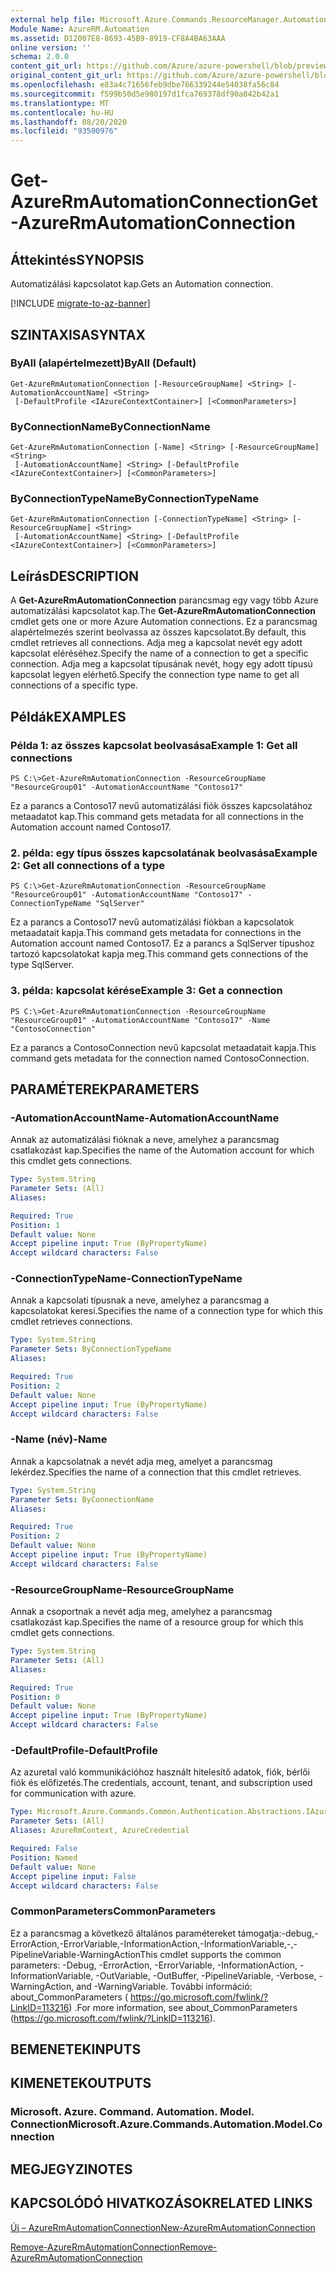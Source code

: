 ```yaml
---
external help file: Microsoft.Azure.Commands.ResourceManager.Automation.dll-Help.xml
Module Name: AzureRM.Automation
ms.assetid: D12007E8-8693-45B9-8919-CF8A4BA63AAA
online version: ''
schema: 2.0.0
content_git_url: https://github.com/Azure/azure-powershell/blob/preview/src/ResourceManager/Automation/Commands.Automation/help/Get-AzureRMAutomationConnection.md
original_content_git_url: https://github.com/Azure/azure-powershell/blob/preview/src/ResourceManager/Automation/Commands.Automation/help/Get-AzureRMAutomationConnection.md
ms.openlocfilehash: e83a4c71656feb9dbe766339244e54038fa56c84
ms.sourcegitcommit: f599b50d5e980197d1fca769378df90a842b42a1
ms.translationtype: MT
ms.contentlocale: hu-HU
ms.lasthandoff: 08/20/2020
ms.locfileid: "93500976"
---
```

# <span data-ttu-id="87c4c-101">Get-AzureRmAutomationConnection</span><span class="sxs-lookup"><span data-stu-id="87c4c-101">Get-AzureRmAutomationConnection</span></span>

## <span data-ttu-id="87c4c-102">Áttekintés</span><span class="sxs-lookup"><span data-stu-id="87c4c-102">SYNOPSIS</span></span>
<span data-ttu-id="87c4c-103">Automatizálási kapcsolatot kap.</span><span class="sxs-lookup"><span data-stu-id="87c4c-103">Gets an Automation connection.</span></span>

[!INCLUDE [migrate-to-az-banner](../../includes/migrate-to-az-banner.md)]

## <span data-ttu-id="87c4c-104">SZINTAXISA</span><span class="sxs-lookup"><span data-stu-id="87c4c-104">SYNTAX</span></span>

### <span data-ttu-id="87c4c-105">ByAll (alapértelmezett)</span><span class="sxs-lookup"><span data-stu-id="87c4c-105">ByAll (Default)</span></span>
```
Get-AzureRmAutomationConnection [-ResourceGroupName] <String> [-AutomationAccountName] <String>
 [-DefaultProfile <IAzureContextContainer>] [<CommonParameters>]
```

### <span data-ttu-id="87c4c-106">ByConnectionName</span><span class="sxs-lookup"><span data-stu-id="87c4c-106">ByConnectionName</span></span>
```
Get-AzureRmAutomationConnection [-Name] <String> [-ResourceGroupName] <String>
 [-AutomationAccountName] <String> [-DefaultProfile <IAzureContextContainer>] [<CommonParameters>]
```

### <span data-ttu-id="87c4c-107">ByConnectionTypeName</span><span class="sxs-lookup"><span data-stu-id="87c4c-107">ByConnectionTypeName</span></span>
```
Get-AzureRmAutomationConnection [-ConnectionTypeName] <String> [-ResourceGroupName] <String>
 [-AutomationAccountName] <String> [-DefaultProfile <IAzureContextContainer>] [<CommonParameters>]
```

## <span data-ttu-id="87c4c-108">Leírás</span><span class="sxs-lookup"><span data-stu-id="87c4c-108">DESCRIPTION</span></span>
<span data-ttu-id="87c4c-109">A **Get-AzureRmAutomationConnection** parancsmag egy vagy több Azure automatizálási kapcsolatot kap.</span><span class="sxs-lookup"><span data-stu-id="87c4c-109">The **Get-AzureRmAutomationConnection** cmdlet gets one or more Azure Automation connections.</span></span>
<span data-ttu-id="87c4c-110">Ez a parancsmag alapértelmezés szerint beolvassa az összes kapcsolatot.</span><span class="sxs-lookup"><span data-stu-id="87c4c-110">By default, this cmdlet retrieves all connections.</span></span>
<span data-ttu-id="87c4c-111">Adja meg a kapcsolat nevét egy adott kapcsolat eléréséhez.</span><span class="sxs-lookup"><span data-stu-id="87c4c-111">Specify the name of a connection to get a specific connection.</span></span>
<span data-ttu-id="87c4c-112">Adja meg a kapcsolat típusának nevét, hogy egy adott típusú kapcsolat legyen elérhető.</span><span class="sxs-lookup"><span data-stu-id="87c4c-112">Specify the connection type name to get all connections of a specific type.</span></span>

## <span data-ttu-id="87c4c-113">Példák</span><span class="sxs-lookup"><span data-stu-id="87c4c-113">EXAMPLES</span></span>

### <span data-ttu-id="87c4c-114">Példa 1: az összes kapcsolat beolvasása</span><span class="sxs-lookup"><span data-stu-id="87c4c-114">Example 1: Get all connections</span></span>
```
PS C:\>Get-AzureRmAutomationConnection -ResourceGroupName "ResourceGroup01" -AutomationAccountName "Contoso17"
```

<span data-ttu-id="87c4c-115">Ez a parancs a Contoso17 nevű automatizálási fiók összes kapcsolatához metaadatot kap.</span><span class="sxs-lookup"><span data-stu-id="87c4c-115">This command gets metadata for all connections in the Automation account named Contoso17.</span></span>

### <span data-ttu-id="87c4c-116">2. példa: egy típus összes kapcsolatának beolvasása</span><span class="sxs-lookup"><span data-stu-id="87c4c-116">Example 2: Get all connections of a type</span></span>
```
PS C:\>Get-AzureRmAutomationConnection -ResourceGroupName "ResourceGroup01" -AutomationAccountName "Contoso17" -ConnectionTypeName "SqlServer"
```

<span data-ttu-id="87c4c-117">Ez a parancs a Contoso17 nevű automatizálási fiókban a kapcsolatok metaadatait kapja.</span><span class="sxs-lookup"><span data-stu-id="87c4c-117">This command gets metadata for connections in the Automation account named Contoso17.</span></span>
<span data-ttu-id="87c4c-118">Ez a parancs a SqlServer típushoz tartozó kapcsolatokat kapja meg.</span><span class="sxs-lookup"><span data-stu-id="87c4c-118">This command gets connections of the type SqlServer.</span></span>

### <span data-ttu-id="87c4c-119">3. példa: kapcsolat kérése</span><span class="sxs-lookup"><span data-stu-id="87c4c-119">Example 3: Get a connection</span></span>
```
PS C:\>Get-AzureRmAutomationConnection -ResourceGroupName "ResourceGroup01" -AutomationAccountName "Contoso17" -Name "ContosoConnection"
```

<span data-ttu-id="87c4c-120">Ez a parancs a ContosoConnection nevű kapcsolat metaadatait kapja.</span><span class="sxs-lookup"><span data-stu-id="87c4c-120">This command gets metadata for the connection named ContosoConnection.</span></span>

## <span data-ttu-id="87c4c-121">PARAMÉTEREK</span><span class="sxs-lookup"><span data-stu-id="87c4c-121">PARAMETERS</span></span>

### <span data-ttu-id="87c4c-122">-AutomationAccountName</span><span class="sxs-lookup"><span data-stu-id="87c4c-122">-AutomationAccountName</span></span>
<span data-ttu-id="87c4c-123">Annak az automatizálási fióknak a neve, amelyhez a parancsmag csatlakozást kap.</span><span class="sxs-lookup"><span data-stu-id="87c4c-123">Specifies the name of the Automation account for which this cmdlet gets connections.</span></span>

```yaml
Type: System.String
Parameter Sets: (All)
Aliases: 

Required: True
Position: 1
Default value: None
Accept pipeline input: True (ByPropertyName)
Accept wildcard characters: False
```

### <span data-ttu-id="87c4c-124">-ConnectionTypeName</span><span class="sxs-lookup"><span data-stu-id="87c4c-124">-ConnectionTypeName</span></span>
<span data-ttu-id="87c4c-125">Annak a kapcsolati típusnak a neve, amelyhez a parancsmag a kapcsolatokat keresi.</span><span class="sxs-lookup"><span data-stu-id="87c4c-125">Specifies the name of a connection type for which this cmdlet retrieves connections.</span></span>

```yaml
Type: System.String
Parameter Sets: ByConnectionTypeName
Aliases: 

Required: True
Position: 2
Default value: None
Accept pipeline input: True (ByPropertyName)
Accept wildcard characters: False
```

### <span data-ttu-id="87c4c-126">-Name (név)</span><span class="sxs-lookup"><span data-stu-id="87c4c-126">-Name</span></span>
<span data-ttu-id="87c4c-127">Annak a kapcsolatnak a nevét adja meg, amelyet a parancsmag lekérdez.</span><span class="sxs-lookup"><span data-stu-id="87c4c-127">Specifies the name of a connection that this cmdlet retrieves.</span></span>

```yaml
Type: System.String
Parameter Sets: ByConnectionName
Aliases: 

Required: True
Position: 2
Default value: None
Accept pipeline input: True (ByPropertyName)
Accept wildcard characters: False
```

### <span data-ttu-id="87c4c-128">-ResourceGroupName</span><span class="sxs-lookup"><span data-stu-id="87c4c-128">-ResourceGroupName</span></span>
<span data-ttu-id="87c4c-129">Annak a csoportnak a nevét adja meg, amelyhez a parancsmag csatlakozást kap.</span><span class="sxs-lookup"><span data-stu-id="87c4c-129">Specifies the name of a resource group for which this cmdlet gets connections.</span></span>

```yaml
Type: System.String
Parameter Sets: (All)
Aliases: 

Required: True
Position: 0
Default value: None
Accept pipeline input: True (ByPropertyName)
Accept wildcard characters: False
```

### <span data-ttu-id="87c4c-130">-DefaultProfile</span><span class="sxs-lookup"><span data-stu-id="87c4c-130">-DefaultProfile</span></span>
<span data-ttu-id="87c4c-131">Az azuretal való kommunikációhoz használt hitelesítő adatok, fiók, bérlői fiók és előfizetés.</span><span class="sxs-lookup"><span data-stu-id="87c4c-131">The credentials, account, tenant, and subscription used for communication with azure.</span></span>

```yaml
Type: Microsoft.Azure.Commands.Common.Authentication.Abstractions.IAzureContextContainer
Parameter Sets: (All)
Aliases: AzureRmContext, AzureCredential

Required: False
Position: Named
Default value: None
Accept pipeline input: False
Accept wildcard characters: False
```

### <span data-ttu-id="87c4c-132">CommonParameters</span><span class="sxs-lookup"><span data-stu-id="87c4c-132">CommonParameters</span></span>
<span data-ttu-id="87c4c-133">Ez a parancsmag a következő általános paramétereket támogatja:-debug,-ErrorAction,-ErrorVariable,-InformationAction,-InformationVariable,-,-PipelineVariable-WarningAction</span><span class="sxs-lookup"><span data-stu-id="87c4c-133">This cmdlet supports the common parameters: -Debug, -ErrorAction, -ErrorVariable, -InformationAction, -InformationVariable, -OutVariable, -OutBuffer, -PipelineVariable, -Verbose, -WarningAction, and -WarningVariable.</span></span> <span data-ttu-id="87c4c-134">További információ: about_CommonParameters ( https://go.microsoft.com/fwlink/?LinkID=113216) .</span><span class="sxs-lookup"><span data-stu-id="87c4c-134">For more information, see about_CommonParameters (https://go.microsoft.com/fwlink/?LinkID=113216).</span></span>

## <span data-ttu-id="87c4c-135">BEMENETEK</span><span class="sxs-lookup"><span data-stu-id="87c4c-135">INPUTS</span></span>

## <span data-ttu-id="87c4c-136">KIMENETEK</span><span class="sxs-lookup"><span data-stu-id="87c4c-136">OUTPUTS</span></span>

### <span data-ttu-id="87c4c-137">Microsoft. Azure. Command. Automation. Model. Connection</span><span class="sxs-lookup"><span data-stu-id="87c4c-137">Microsoft.Azure.Commands.Automation.Model.Connection</span></span>

## <span data-ttu-id="87c4c-138">MEGJEGYZI</span><span class="sxs-lookup"><span data-stu-id="87c4c-138">NOTES</span></span>

## <span data-ttu-id="87c4c-139">KAPCSOLÓDÓ HIVATKOZÁSOK</span><span class="sxs-lookup"><span data-stu-id="87c4c-139">RELATED LINKS</span></span>

[<span data-ttu-id="87c4c-140">Új – AzureRmAutomationConnection</span><span class="sxs-lookup"><span data-stu-id="87c4c-140">New-AzureRmAutomationConnection</span></span>](./New-AzureRMAutomationConnection.md)

[<span data-ttu-id="87c4c-141">Remove-AzureRmAutomationConnection</span><span class="sxs-lookup"><span data-stu-id="87c4c-141">Remove-AzureRmAutomationConnection</span></span>](./Remove-AzureRMAutomationConnection.md)



